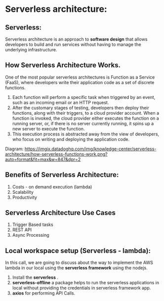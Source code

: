 # Serverless architecture:

## Serverless:

Serverless architecture is an approach to **software design** that allows developers to build and run services without having to manage the underlying infrastructure.

## How Serverless Architecture Works.

One of the most popular serverless architectures is Function as a Service (FaaS), where developers write their application code as a set of discrete functions.

1. Each function will perform a specific task when triggered by an event, such as an incoming email or an HTTP request.
2. After the customary stages of testing, developers then deploy their functions, along with their triggers, to a cloud provider account. When a function is invoked, the cloud provider either executes the function on a running server, or, if there is no server currently running, it spins up a new server to execute the function.
3. This execution process is abstracted away from the view of developers, who focus on writing and deploying the application code.

Diagram:
https://imgix.datadoghq.com/img/knowledge-center/serverless-architecture/how-serverless-functions-work.png?auto=format&fit=max&w=847&dpr=2

## Benefits of Serverless Architecture:

1. Costs - on demand execution (lambda)
2. Scalability
3. Productivity

## Serverless Architecture Use Cases

1. Trigger Based tasks
2. REST API
3. Async Processing

## Local workspace setup (Serverless - lambda):

In this call, we are going to discuss about the way to implement the AWS lambda in our local using the __serverless framework__ using the nodejs.

1. Install the __serverless__ .
2. __serverless-offline__ a package helps to run the serverless applications in local without providing the credentials in serverless framework app.
3. __axios__ for performing API Calls.
